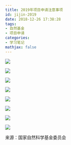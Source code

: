 ```yaml
---
title: 2019年项目申请注意事项
id: jijin-2019
date: 2018-12-26 17:38:28
tags:
- 自然基金
- 项目申请
categories:
- 学习笔记
mathjax: false
---
```


![](https://zymin-1255632454.cos.ap-shanghai.myqcloud.com/0newblog/1545821310476.png)

<!---more--->

![](https://zymin-1255632454.cos.ap-shanghai.myqcloud.com/0newblog/1545821697526.png)

![](https://zymin-1255632454.cos.ap-shanghai.myqcloud.com/0newblog/1545821722833.png)

![](https://zymin-1255632454.cos.ap-shanghai.myqcloud.com/0newblog/1545821756488.png)

![](https://zymin-1255632454.cos.ap-shanghai.myqcloud.com/0newblog/1545821794797.png)

![](https://zymin-1255632454.cos.ap-shanghai.myqcloud.com/0newblog/1545821825784.png)

![](https://zymin-1255632454.cos.ap-shanghai.myqcloud.com/0newblog/1545821845824.png)

![](https://zymin-1255632454.cos.ap-shanghai.myqcloud.com/0newblog/1545821865817.png)



来源：国家自然科学基金委员会